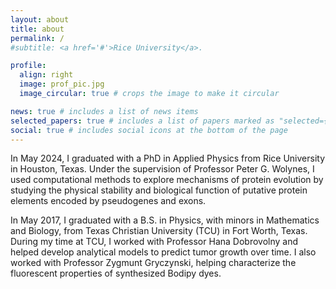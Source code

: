 ```yaml
---
layout: about
title: about
permalink: /
#subtitle: <a href='#'>Rice University</a>.

profile:
  align: right
  image: prof_pic.jpg
  image_circular: true # crops the image to make it circular

news: true # includes a list of news items
selected_papers: true # includes a list of papers marked as "selected={true}"
social: true # includes social icons at the bottom of the page
---
```


In May 2024, I graduated with a PhD in Applied Physics from Rice University in Houston, Texas. Under the supervision of Professor Peter G. Wolynes, I used computational methods to explore mechanisms of protein evolution by studying the physical stability and biological function of putative protein elements encoded by pseudogenes and exons.

In May 2017, I graduated with a B.S. in Physics, with minors in Mathematics and Biology, from Texas Christian University (TCU) in Fort Worth, Texas. During my time at TCU, I worked with Professor Hana Dobrovolny and helped develop analytical models to predict tumor growth over time. I also worked with Professor Zygmunt Gryczynski, helping characterize the fluorescent properties of synthesized Bodipy dyes.
